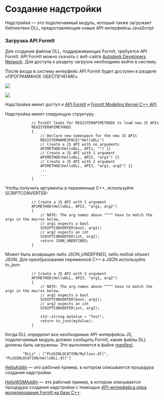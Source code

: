 # Создание надстройки

Надстройка — это подключаемый модуль, который также загружает библиотеки DLL, предоставляющие новые API-интерфейсы JavaScript.&#x20;



### Загрузка API FormIt

Для создания файлов DLL, поддерживающих FormIt, требуется API FormIt. API FormIt можно скачать с веб-сайта [Autodesk Developers Network](https://www.autodesk.com/developer-network/overview). Для доступа к разделу загрузок необходимо войти в систему.&#x20;

После входа в систему интерфейс API FormIt будет доступен в разделе «ПРОГРАММНОЕ ОБЕСПЕЧЕНИЕ».

&#x20;

![](https://formit3d.github.io/FormItExamplePlugins/docs/images/FormItAPIDownload.jpg)

![](https://formit3d.github.io/FormItExamplePlugins/docs/images/FormItAPIMenuItem.jpg)

Надстройка имеет доступ к [API FormIt](https://formit3d.github.io/FormItExamplePlugins/docs/FormItCPPAPI/index.html) и [FormIt Modeling Kernel C++ API](https://formit3d.github.io/FormItExamplePlugins/docs/FormItCPPAPI/group\_\_mod\_\_wsm\_\_api\_\_ref.html).

Надстройка имеет следующую структуру.

```
            // FormIt looks for REGISTERAPIMETHODS to load new JS APIs
            REGISTERAPIMETHODS
            {
                // Declare new namespace for the new JS APIs
                REGISTERNAMESPACE("HelloDLL")
                // Create a JS API with no arguments
                APIMETHOD(HelloDLL, API1, "") {}
                // Create a JS API with 1 argument
                APIMETHOD(HelloDLL, API2, "arg1") {}
                // Create a JS API with 2 argument
                APIMETHOD(HelloDLL, API3, "arg1, arg2") {}
                ...
                ...
            }

```

Чтобы получить аргументы в переменные C++, используйте SCRIPTCONVERTER-

```
            // Create a JS API with 2 argument
            APIMETHOD(HelloDLL, API3, "arg1, arg2")
            {
                // NOTE: The arg names above ^^^^ have to match the args in the macros below.
                // arg1 expects a bool
                SCRIPTCONVERTER(bool, arg1);
                // arg2 expects an int
                SCRIPTCONVERTER(int, arg2);
                return JSON_UNDEFINED;
            }

```

Может быть возвращен либо JSON\_UNDEFINED, либо любой объект JSON. Для преобразования переменной C++ в JSON используйте to\_json

```
            // Create a JS API with 2 argument
            APIMETHOD(HelloDLL, API3, "arg1, arg2")
            {
                // NOTE: The arg names above ^^^^ have to match the args in the macros below.
                // arg1 expects a bool
                SCRIPTCONVERTER(bool, arg1);
                // arg2 expects an int
                SCRIPTCONVERTER(int, arg2);

                std::string myValue = "Test";
                return to_json(myValue);
            }

```

Когда DLL определит все необходимые API-интерфейсы JS, подключаемый модуль должен сообщить FormIt, какие файлы DLL должны быть загружены. Это выполняется в файле [manifest](https://github.com/FormIt3D/HelloAddIn/blob/main/v22\_0/manifest.json#L8).

```
        "DLLs" : ["PLUGINLOCATION/MyClass.dll", "PLUGINLOCATION/HelloDLL.dll"]

```

[HelloAddIn](https://github.com/FormIt3D/HelloAddIn) — это рабочий пример, в котором описывается процедура создания надстройки.

[HelloWSMAddIn](https://github.com/FormIt3D/HelloWSMAddIn) — это рабочий пример, в котором описывается процедура создания надстройки с помощью [API-интерфейса ядра моделирования FormIt на базе C++](https://formit3d.github.io/FormItExamplePlugins/docs/FormItCPPAPI/group\_\_mod\_\_wsm\_\_api\_\_ref.html).
